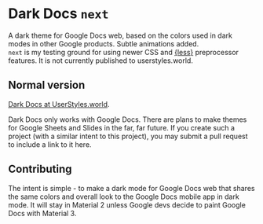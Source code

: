 # Dark Docs `next`
A dark theme for Google Docs web, based on the colors used in dark modes in other Google products. Subtle animations added.\
`next` is my testing ground for using newer CSS and [{less}](https://lesscss.org/) preprocessor features. It is not currently published to userstyles.world. 

## Normal version

[Dark Docs at UserStyles.world](https://userstyles.world/style/2597/dark-docs). 

Dark Docs only works with Google Docs. There are plans to make themes for Google Sheets and Slides in the far, far future. If you create such a project (with a similar intent to this project), you may submit a pull request to include a link to it here.

## Contributing
The intent is simple - to make a dark mode for Google Docs web that shares the same colors and overall look to the Google Docs mobile app in dark mode. It will stay in Material 2 unless Google devs decide to paint Google Docs with Material 3. 
